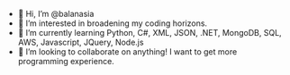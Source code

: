 - 👋 Hi, I’m @balanasia
- 👀 I’m interested in broadening my coding horizons.
- 🌱 I’m currently learning Python, C#, XML, JSON, .NET, MongoDB, SQL, AWS, Javascript, JQuery, Node.js
- 💞️ I’m looking to collaborate on anything! I want to get more programming experience.

<!---
balanasia/balanasia is a ✨ special ✨ repository because its `README.md` (this file) appears on your GitHub profile.
You can click the Preview link to take a look at your changes.
--->

